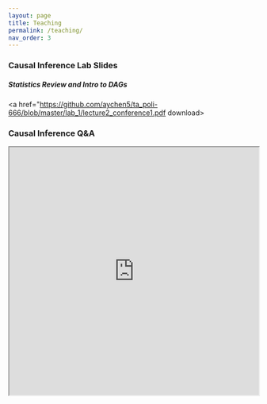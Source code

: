 ```yaml
---
layout: page
title: Teaching
permalink: /teaching/
nav_order: 3
---
```


### Causal Inference Lab Slides

##### Statistics Review and Intro to DAGs
<a href="https://github.com/aychen5/ta_poli-666/blob/master/lab_1/lecture2_conference1.pdf download></a>

### Causal Inference Q&A

 <iframe src="https://github.com/aychen5/anniechen/documents/notes_for_students.pdf" width="100%" height="500px">
    </iframe>
